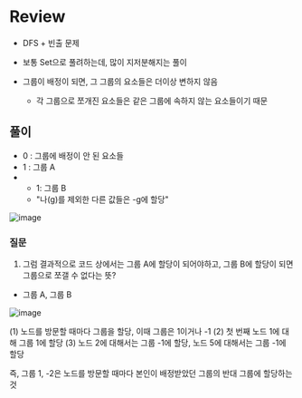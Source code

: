 # Review
- DFS + 빈출 문제
- 보통 Set으로 풀려하는데, 많이 지저분해지는 풀이

- 그룹이 배정이 되면, 그 그룹의 요소들은 더이상 변하지 않음
  - 각 그룹으로 쪼개진 요소들은 같은 그룹에 속하지 않는 요소들이기 때문
 
## 풀이
- 0 : 그룹에 배정이 안 된 요소들
- 1 : 그룹 A
- - 1: 그룹 B
  - "나(g)를 제외한 다른 값들은 -g에 할당"
 
![image](https://github.com/eunbileeme/algorithm/assets/103405457/45d68843-3805-438b-9bef-6849e18d5c99)

### 질문
1. 그럼 결과적으로 코드 상에서는 그룹 A에 할당이 되어야하고, 그룹 B에 할당이 되면 그룹으로 쪼갤 수 없다는 뜻?
- 그룹 A, 그룹 B

![image](https://github.com/eunbileeme/algorithm/assets/103405457/129f15e0-b9a9-407a-901e-982d7496cfa1)

(1) 노드를 방문할 때마다 그룹을 할당, 이때 그룹은 1이거나 -1
(2) 첫 번째 노드 1에 대해 그룹 1에 할당
(3) 노드 2에 대해서는 그룹 -1에 할당, 노드 5에 대해서는 그룹 -1에 할당

즉, 그룹 1, -2은 노드를 방문할 때마다 본인이 배정받았던 그룹의 반대 그룹에 할당하는 것

